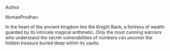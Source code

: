 Author

NomanProdhan

In the heart of the ancient kingdom lies the Knight Bank, a fortress of wealth guarded by its intricate magical arithmetic. Only the most cunning warriors who understand the secret vulnerabilities of numbers can uncover the hidden treasure buried deep within its vaults.
